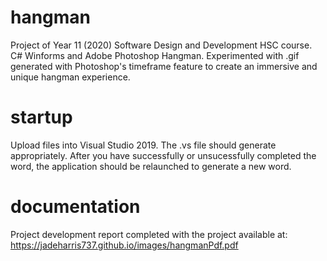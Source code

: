 # hangman
Project of Year 11 (2020) Software Design and Development HSC course. C# Winforms and Adobe Photoshop Hangman. Experimented with .gif generated with Photoshop's timeframe feature to create an immersive and unique hangman experience.

# startup
Upload files into Visual Studio 2019. The .vs file should generate appropriately. 
After you have successfully or unsucessfully completed the word, the application should be relaunched to generate a new word.

# documentation
Project development report completed with the project available at: https://jadeharris737.github.io/images/hangmanPdf.pdf
